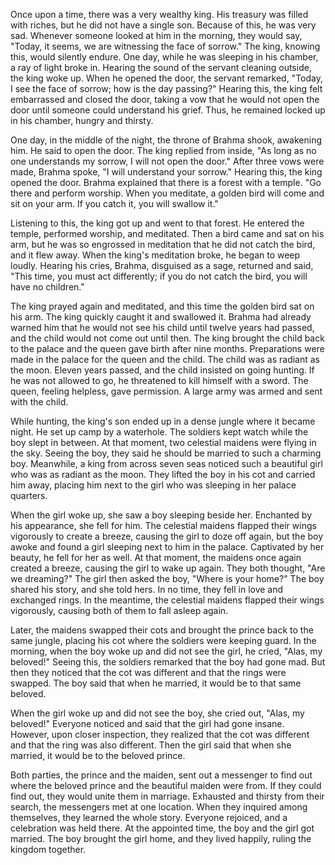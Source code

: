 Once upon a time, there was a very wealthy king. His treasury was filled with riches, but he did not have a single son. Because of this, he was very sad. Whenever someone looked at him in the morning, they would say, "Today, it seems, we are witnessing the face of sorrow." The king, knowing this, would silently endure. One day, while he was sleeping in his chamber, a ray of light broke in. Hearing the sound of the servant cleaning outside, the king woke up. When he opened the door, the servant remarked, "Today, I see the face of sorrow; how is the day passing?" Hearing this, the king felt embarrassed and closed the door, taking a vow that he would not open the door until someone could understand his grief. Thus, he remained locked up in his chamber, hungry and thirsty.

One day, in the middle of the night, the throne of Brahma shook, awakening him. He said to open the door. The king replied from inside, "As long as no one understands my sorrow, I will not open the door." After three vows were made, Brahma spoke, "I will understand your sorrow." Hearing this, the king opened the door. Brahma explained that there is a forest with a temple. "Go there and perform worship. When you meditate, a golden bird will come and sit on your arm. If you catch it, you will swallow it."

Listening to this, the king got up and went to that forest. He entered the temple, performed worship, and meditated. Then a bird came and sat on his arm, but he was so engrossed in meditation that he did not catch the bird, and it flew away. When the king's meditation broke, he began to weep loudly. Hearing his cries, Brahma, disguised as a sage, returned and said, "This time, you must act differently; if you do not catch the bird, you will have no children."

The king prayed again and meditated, and this time the golden bird sat on his arm. The king quickly caught it and swallowed it. Brahma had already warned him that he would not see his child until twelve years had passed, and the child would not come out until then. The king brought the child back to the palace and the queen gave birth after nine months. Preparations were made in the palace for the queen and the child. The child was as radiant as the moon. Eleven years passed, and the child insisted on going hunting. If he was not allowed to go, he threatened to kill himself with a sword. The queen, feeling helpless, gave permission. A large army was armed and sent with the child.

While hunting, the king's son ended up in a dense jungle where it became night. He set up camp by a waterhole. The soldiers kept watch while the boy slept in between. At that moment, two celestial maidens were flying in the sky. Seeing the boy, they said he should be married to such a charming boy. Meanwhile, a king from across seven seas noticed such a beautiful girl who was as radiant as the moon. They lifted the boy in his cot and carried him away, placing him next to the girl who was sleeping in her palace quarters.

When the girl woke up, she saw a boy sleeping beside her. Enchanted by his appearance, she fell for him. The celestial maidens flapped their wings vigorously to create a breeze, causing the girl to doze off again, but the boy awoke and found a girl sleeping next to him in the palace. Captivated by her beauty, he fell for her as well. At that moment, the maidens once again created a breeze, causing the girl to wake up again. They both thought, "Are we dreaming?" The girl then asked the boy, "Where is your home?" The boy shared his story, and she told hers. In no time, they fell in love and exchanged rings. In the meantime, the celestial maidens flapped their wings vigorously, causing both of them to fall asleep again.

Later, the maidens swapped their cots and brought the prince back to the same jungle, placing his cot where the soldiers were keeping guard. In the morning, when the boy woke up and did not see the girl, he cried, "Alas, my beloved!" Seeing this, the soldiers remarked that the boy had gone mad. But then they noticed that the cot was different and that the rings were swapped. The boy said that when he married, it would be to that same beloved.

When the girl woke up and did not see the boy, she cried out, "Alas, my beloved!" Everyone noticed and said that the girl had gone insane. However, upon closer inspection, they realized that the cot was different and that the ring was also different. Then the girl said that when she married, it would be to the beloved prince.

Both parties, the prince and the maiden, sent out a messenger to find out where the beloved prince and the beautiful maiden were from. If they could find out, they would unite them in marriage. Exhausted and thirsty from their search, the messengers met at one location. When they inquired among themselves, they learned the whole story. Everyone rejoiced, and a celebration was held there. At the appointed time, the boy and the girl got married. The boy brought the girl home, and they lived happily, ruling the kingdom together.